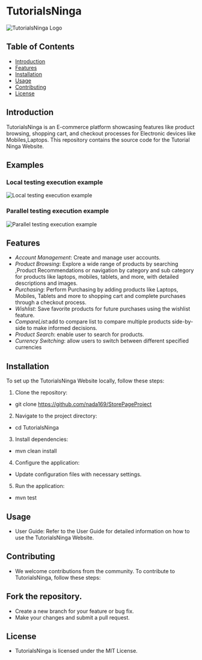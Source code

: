 # TutorialsNinga

![TutorialsNinga Logo](https://tutorialsninja.com/demo/image/cache/catalog/demo/banners/MacBookAir-1140x380.jpg)

## Table of Contents

- [Introduction](#introduction)
- [Features](#features)
- [Installation](#installation)
- [Usage](#usage)
- [Contributing](#contributing)
- [License](#license)

## Introduction

TutorialsNinga is an E-commerce platform showcasing features like product browsing, shopping cart, and checkout
processes for Electronic devices like Mobiles,Laptops. This repository contains the source code for the Tutorial Ninga
Website.

## Examples

### Local testing execution example

![Local testing execution example](Sequential_Execution.gif)

### Parallel testing execution example

![Parallel testing execution example](Parallel_Execution.gif)

## Features

- *Account Management*: Create and manage user accounts.
- *Product Browsing*: Explore a wide range of products by searching ,Product Recommendations or navigation by category
  and sub category for products like laptops, mobiles, tablets, and more, with detailed descriptions and images.
- *Purchasing*: Perform Purchasing by adding products like Laptops, Mobiles, Tablets and more to shopping cart and
  complete purchases through a checkout process.
- *Wishlist*: Save favorite products for future purchases using the wishlist feature.
- *CompareList*:add to compare list to compare multiple products side-by-side to make informed decisions.
- *Product Search*: enable user to search for products.
- *Currency Switching*: allow users to switch between different specified currencies

## Installation

To set up the TutorialsNinga Website locally, follow these steps:

1. Clone the repository:

* git clone https://github.com/nada169/StorePageProject

2. Navigate to the project directory:

* cd TutorialsNinga

3. Install dependencies:

* mvn clean install

4. Configure the application:

* Update configuration files with necessary settings.

5. Run the application:

* mvn test

## Usage

* User Guide: Refer to the User Guide for detailed information on how to use the TutorialsNinga Website.

## Contributing

* We welcome contributions from the community. To contribute to TutorialsNinga, follow these steps:

## Fork the repository.

* Create a new branch for your feature or bug fix.
* Make your changes and submit a pull request.

## License

* TutorialsNinga is licensed under the MIT License.